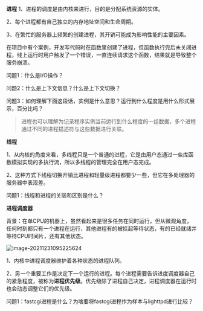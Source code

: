 **进程**
1、进程的调度是由内核来进行，目的是分配系统资源的实体。

2、每个进程都有自己独立的内存地址空间和生命周期。

3、在繁忙的服务器上频繁的创建进程，其开销可能成为影响性能的主要因素。

在项目中有个案例，开发写代码时在函数里创建了进程，但函数执行完后未关闭进程，线上运行时用户触发了一个错误，一直连续请求这个函数，结果就是导致整个服务崩溃。

问题1：什么是I/O操作？

问题2：什么是上下文信息？什么是上下文切换？

问题3：如何理解下面这段话，实例是什么意思？运行到什么程度是用什么形式展示，百分比吗？

> 进程也可以理解为记录程序实例当前运行到什么程度的一组数据，多个进程通过不同的进程描述符与这些数据进行关联。

**线程**

1、从内核的角度来看，多线程只是一个普通的进程，它是由用户态通过一些库函数模拟实现的多执行流，所以多线程的管理完全在用户态完成。

2、这种方式下线程切换开销比进程和轻量级进程都要少一些，但它在多处理器的服务器中表现差。

问题1：线程和进程的关联和区别是什么？

**进程调度器**

背景：在单CPU的机器上，虽然看起来是很多任务在同时运行，但从微观角度，任何时刻都只有一个进程在运行，其他进程有的被挂起等待状态，有的已经就绪并等待CPU时间片，还有其他状态。

![image-20211231095225624](D:\100days-python\表达\读书笔记\构建高性能web站点\image-20211231095225624.png)



1、内核中进程调度器维护着各种状态的进程队列。

2、另一个重要工作是决定下一个运行的进程。每个进程需要告诉进度调度器自己的紧急程度，被称为**进程优先级**。优先级除了进程自己决定，进程调度器在运行时也会动态调整它们的优先级。

问题1：fastcgi进程是什么？为啥要将fastcgi进程作为样本与lighttpd进行比较？

